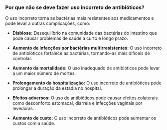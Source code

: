 ### Por que não se deve fazer uso incorreto de antibióticos?

O uso incorreto torna as bactérias mais resistentes aos medicamentos e pode levar a outras complicações, como:

- **Disbiose:** Desequilíbrio na comunidade das bactérias do intestino que pode causar problemas de saúde a curto e longo prazo.

- **Aumento de infecções por bactérias multirresistentes:** O uso incorreto de antibióticos fortalece as bactérias, tornando-as mais difíceis de controlar.

- **Aumento da mortalidade:** O uso inadequado de antibióticos pode levar a um maior número de mortes.

- **Prolongamento da hospitalização:** O uso incorreto de antibióticos pode prolongar a duração da estadia no hospital.

- **Efeitos adversos:** O uso de antibióticos pode causar efeitos colaterais como desconforto estomacal, diarreia e infecções vaginais por leveduras.

- **Aumento de custo:** O uso incorreto de antibióticos pode aumentar os custos com a saúde.
